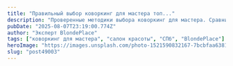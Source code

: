 ```yaml
---
title: "Правильный выбор коворкинг для мастера топ..."
description: "Проверенные методики выбора коворкинг для мастера. Сравнительный обзор лучших вариантов на рынке. Получите качественную поддержку от команды BlondePlace"
pubDate: "2025-08-07T23:19:00.774Z"
author: "Эксперт BlondePlace"
tags: ["коворкинг для мастера", "салон красоты", "СПб", "BlondePlace"]
heroImage: "https://images.unsplash.com/photo-1521590832167-7bcbfaa6381f?q=80&w=800&auto=format&fit=crop"
slug: "post49003"
---
```


